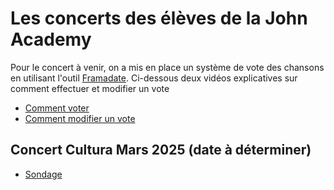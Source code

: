 # Les concerts des élèves de la John Academy

Pour le concert à venir, on a mis en place un système de vote des chansons en utilisant l'outil [Framadate](https://framadate.org/abc/fr/).
Ci-dessous deux vidéos explicatives sur comment effectuer et modifier un vote
- [Comment voter](./sondage_comment.mov)
- [Comment modifier un vote](./sondage_comment_modifier_son_vote.mov)

## Concert Cultura Mars 2025 (date à déterminer)
- [Sondage](https://framadate.org/mEcZF4eoZ8MyTJTp)